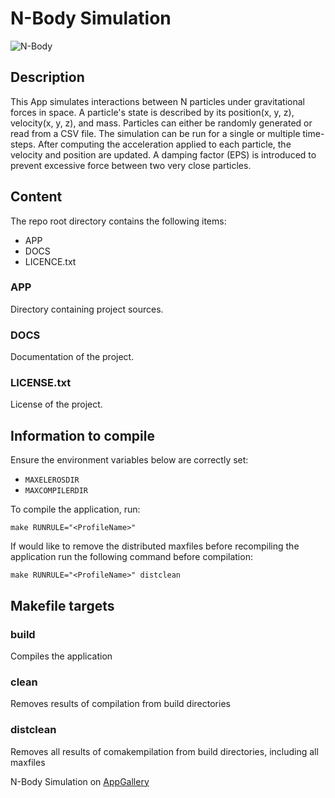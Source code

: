 # N-Body Simulation

<img src="http://appgallery.maxeler.com/v0.1/app/N-Body%20Simulation/icon" alt="N-Body">

## Description

This App simulates interactions between N particles under gravitational forces in space. A particle's state is described by its position(x, y, z), velocity(x, y, z), and mass. Particles can either be randomly generated or read from a CSV file. The simulation can be run for a single or multiple time- steps. After computing the acceleration applied to each particle, the velocity and position are updated. A damping factor (EPS) is introduced to prevent excessive force between two very close particles.

## Content

The repo root directory contains the following items:

- APP
- DOCS
- LICENCE.txt

### APP

Directory containing project sources.

### DOCS

Documentation of the project.
  
### LICENSE.txt

License of the project.

## Information to compile

Ensure the environment variables below are correctly set:
  * `MAXELEROSDIR`
  * `MAXCOMPILERDIR`

To compile the application, run:

    make RUNRULE="<ProfileName>"

If would like to remove the distributed maxfiles before recompiling the application run the following command before compilation:

    make RUNRULE="<ProfileName>" distclean

## Makefile targets

### build  

Compiles the application

### clean  

Removes results of compilation from build directories  

### distclean  

Removes all results of comakempilation from build directories, including all maxfiles

N-Body Simulation on [AppGallery](http://appgallery.maxeler.com/)   

